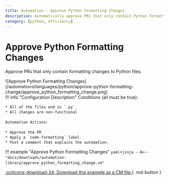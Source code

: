 ```yaml
---
title: Automation - Approve Python Formatting Changes
description: Automatically approve PRs that only contain Python formatting changes.
category: [python, efficiency]
---
```

# Approve Python Formatting Changes

<!-- --8<-- [start:example]-->
Approve PRs that only contain formatting changes to Python files.

<div class="automationImage" style="align:right" markdown="1">
![Approve Python Formatting Changes](/automations/languages/python/approve-python-formatting-change/approve_python_formatting_change.png)
</div>

<div class="automationDescription" markdown="1">
!!! info "Configuration Description"
    Conditions (all must be true):

    * All of the files end in `.py`.
    * All changes are non-functional

    Automation Actions:

    * Approve the PR
    * Apply a `code-formatting` label.
    * Post a comment that explains the automation.
</div>

!!! example "Approve Python Formatting Changes"
    ```yaml+jinja
    --8<-- "docs/downloads/automation-library/approve_python_formatting_change.cm"
    ```
    <div class="result" markdown>
      <span>
      [:octicons-download-24: Download this example as a CM file.](/downloads/automation-library/approve_python_formatting_change.cm){ .md-button }
      </span>
    </div>
<!-- --8<-- [end:example]-->
